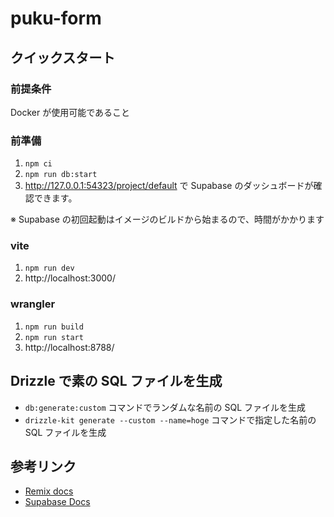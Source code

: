 # puku-form

## クイックスタート

### 前提条件
Docker が使用可能であること

### 前準備
1. `npm ci`
2. `npm run db:start`
3. http://127.0.0.1:54323/project/default で Supabase のダッシュボードが確認できます。

※ Supabase の初回起動はイメージのビルドから始まるので、時間がかかります

### vite

1. `npm run dev`
2. http://localhost:3000/

### wrangler

1. `npm run build`
2. `npm run start`
3. http://localhost:8788/

## Drizzle で素の SQL ファイルを生成

- `db:generate:custom` コマンドでランダムな名前の SQL ファイルを生成
- `drizzle-kit generate --custom --name=hoge` コマンドで指定した名前の SQL ファイルを生成

## 参考リンク

- [Remix docs](https://remix.run/docs)
- [Supabase Docs](https://supabase.com/docs)
